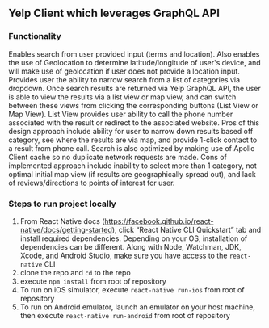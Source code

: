 ## Yelp Client which leverages GraphQL API

### Functionality
Enables search from user provided input (terms and location).  Also enables the use of Geolocation to determine latitude/longitude of user's device, and will make use of geolocation if user does not provide a location input.  Provides user the ability to narrow search from a list of categories via dropdown.  Once search results are returned via Yelp GraphQL API, the user is able to view the results via a list view or map view, and can switch between these views from clicking the corresponding buttons (List View or Map View).  List View provides user ability to call the phone number associated with the result or redirect to the associated website.  Pros of this design approach include ability for user to narrow down results based off category, see where the results are via map, and provide 1-click contact to a result from phone call.  Search is also optimized by making use of Apollo Client cache so no duplicate network requests are made.  Cons of implemented approach include inability to select more than 1 category, not optimal initial map view (if results are geographically spread out), and lack of reviews/directions to points of interest for user.

### Steps to run project locally
1. From React Native docs (https://facebook.github.io/react-native/docs/getting-started), click “React Native CLI Quickstart” tab and install required dependencies. Depending on your OS, installation of dependencies can be different.  Along with Node, Watchman, JDK, Xcode, and Android Studio, make sure you have access to the `react-native` CLI
2. clone the repo and `cd` to the repo
3. execute `npm install` from root of repository
4. To run on iOS simulator, execute `react-native run-ios` from root of repository
5. To run on Android emulator, launch an emulator on your host machine, then execute `react-native run-android` from root of repository

